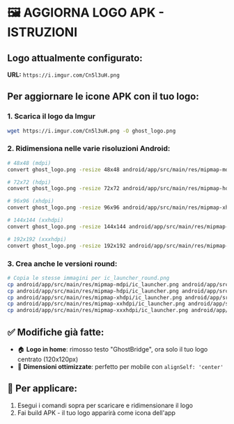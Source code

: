 # 🖼️ AGGIORNA LOGO APK - ISTRUZIONI

## Logo attualmente configurato:
**URL:** `https://i.imgur.com/Cn5l3uH.png`

## Per aggiornare le icone APK con il tuo logo:

### 1. Scarica il logo da Imgur
```bash
wget https://i.imgur.com/Cn5l3uH.png -O ghost_logo.png
```

### 2. Ridimensiona nelle varie risoluzioni Android:
```bash
# 48x48 (mdpi)
convert ghost_logo.png -resize 48x48 android/app/src/main/res/mipmap-mdpi/ic_launcher.png

# 72x72 (hdpi)  
convert ghost_logo.png -resize 72x72 android/app/src/main/res/mipmap-hdpi/ic_launcher.png

# 96x96 (xhdpi)
convert ghost_logo.png -resize 96x96 android/app/src/main/res/mipmap-xhdpi/ic_launcher.png

# 144x144 (xxhdpi)
convert ghost_logo.png -resize 144x144 android/app/src/main/res/mipmap-xxhdpi/ic_launcher.png

# 192x192 (xxxhdpi)
convert ghost_logo.png -resize 192x192 android/app/src/main/res/mipmap-xxxhdpi/ic_launcher.png
```

### 3. Crea anche le versioni round:
```bash
# Copia le stesse immagini per ic_launcher_round.png
cp android/app/src/main/res/mipmap-mdpi/ic_launcher.png android/app/src/main/res/mipmap-mdpi/ic_launcher_round.png
cp android/app/src/main/res/mipmap-hdpi/ic_launcher.png android/app/src/main/res/mipmap-hdpi/ic_launcher_round.png
cp android/app/src/main/res/mipmap-xhdpi/ic_launcher.png android/app/src/main/res/mipmap-xhdpi/ic_launcher_round.png
cp android/app/src/main/res/mipmap-xxhdpi/ic_launcher.png android/app/src/main/res/mipmap-xxhdpi/ic_launcher_round.png
cp android/app/src/main/res/mipmap-xxxhdpi/ic_launcher.png android/app/src/main/res/mipmap-xxxhdpi/ic_launcher_round.png
```

## ✅ Modifiche già fatte:
- 🏠 **Logo in home**: rimosso testo "GhostBridge", ora solo il tuo logo centrato (120x120px)
- 📱 **Dimensioni ottimizzate**: perfetto per mobile con `alignSelf: 'center'`

## 🔄 Per applicare:
1. Esegui i comandi sopra per scaricare e ridimensionare il logo
2. Fai build APK - il tuo logo apparirà come icona dell'app
